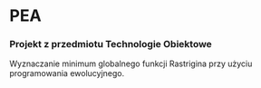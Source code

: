 # PEA
### Projekt z przedmiotu Technologie Obiektowe

Wyznaczanie minimum globalnego funkcji Rastrigina przy użyciu programowania ewolucyjnego.
